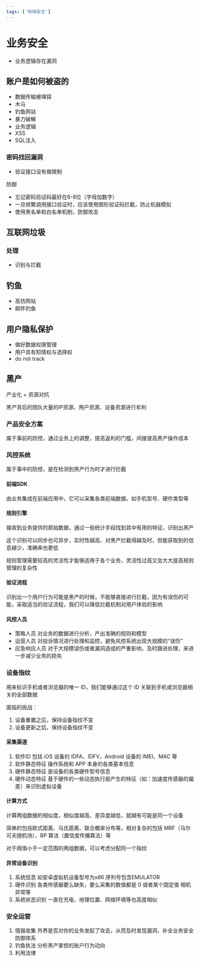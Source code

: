 ```yaml
---
tags: ['网络安全']
---
```


# 业务安全

- 业务逻辑存在漏洞

## 账户是如何被盗的

- 数据传输被嗅探
- 木马
- 钓鱼网站
- 暴力破解
- 业务逻辑
- XSS
- SQL注入

### 密码找回漏洞

- 验证接口没有做限制

防御

- 忘记密码验证码最好在6-8位（字母加数字）
- 一旦频繁调用接口验证时，应该使用图形验证码拦截，防止机器模拟
- 使用黑名单和白名单机制，防御攻击

## 互联网垃圾

### 处理

- 识别与拦截

## 钓鱼

- 高仿网站
- 邮件钓鱼

## 用户隐私保护

- 做好数据权限管理
- 用户具有知情权与选择权
- do not track

## 黑产

产业化 + 资源对抗

黑产背后的团队大量的IP资源、用户资源、设备资源进行牟利

### 产品安全方案

属于事前的防控，通过业务上的调整，提高返利的门槛，间接提高黑产操作成本

### 风控系统

属于事中的防控，是在检测到黑产行为时才进行拦截

#### 前端SDK

由业务集成在前端应用中，它可以采集各类前端数据，如手机型号、硬件类型等

#### 规则引擎

接收到业务提供的原始数据，通过一些统计手段找到其中有用的特征，识别出黑产

这个识别可以同步也可异步，实时性越高、对黑产拦截得越及时，但能获取到的信息越少，准确率也更低

规则管理需要较高的灵活性才能够适用于各个业务，灵活性过高又会大大提高规则管理的复杂性

#### 验证流程

识别出一个用户行为可能是黑产的时候，不能够直接进行拦截，因为有误伤的可能，采取适当的验证流程，我们可以降低拦截机制对用户体验的影响

#### 风控人员

- 策略人员 对业务的数据进行分析，产出准确的规则和模型
- 运营人员 对投诉情况进行处理和监控，避免风控系统出现大规模的“误伤”
- 应急响应人员 对于大规模误伤或者漏洞造成的严重影响，及时跟进处理，来进一步减少业务的损失

### 设备指纹

用来标识手机或者浏览器的唯一 ID，我们能够通过这个 ID 关联到手机或浏览器相关的全部数据

面临的挑战：

1. 设备重置之后，保持设备指纹不变
2. 设备更新之后，保持设备指纹不变

#### 采集渠道

1. 软件ID 包括 iOS 设备的 IDFA、IDFV，Android 设备的 IMEI、MAC 等
2. 软件静态特征 操作系统和 APP 本身的各类基本信息
3. 硬件静态特征 是设备的各类硬件型号信息
4. 硬件动态特征 基于硬件的一些动态执行层产生的特征（如：加速度传感器的偏差）来识别虚拟设备

#### 计算方式

计算两组数据的相似度，相似度越高、差异度越低，就越有可能是同一个设备

简单的包括欧式距离、马氏距离、联合概率分布等，相对复杂的包括 MRF（马尔可夫随机场）、BP 算法（置信度传播算法）等

对于阈值小于一定范围的两组数据，可以考虑分配同一个指纹

#### 异常设备识别

1. 系统信息 如安卓虚拟机设备型号为x86 序列号包含EMULATOR
2. 硬件识别 各类传感器要么缺失，要么采集的数值都是 0 或者某个固定值 相机异常等
3. 系统状态识别 一直在充电、地理位置、网络环境等也高度相似

### 安全运营

1. 情报收集 外界是否对你的业务发起了攻击，从而及时发现漏洞，补全业务安全防御体系
2. 钓鱼执法 分析黑产掌控的账户行为动向
3. 利用法律
